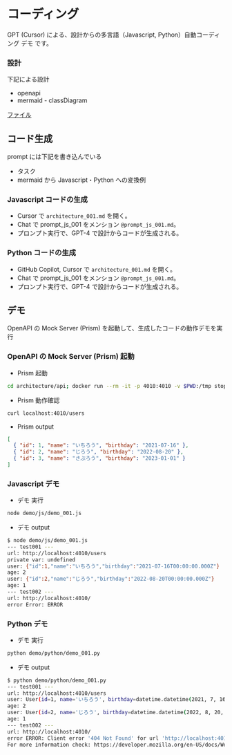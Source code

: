 # コーディング

GPT (Cursor) による、設計からの多言語（Javascript, Python）自動コーディング デモ です。

### 設計

下記による設計

- openapi
- mermaid - classDiagram

[ファイル](./architecture_001.md)

## コード生成

prompt には下記を書き込んでいる

- タスク
- mermaid から Javascript・Python への変換例

### Javascript コードの生成

- Cursor で `architecture_001.md` を開く。
- Chat で prompt_js_001 をメンション `@prompt_js_001.md`。
- プロンプト実行で、GPT-4 で設計からコードが生成される。

### Python コードの生成

- GitHub Copilot, Cursor で `architecture_001.md` を開く。
- Chat で prompt_js_001 をメンション `@prompt_js_001.md`。
- プロンプト実行で、GPT-4 で設計からコードが生成される。

## デモ

OpenAPI の Mock Server (Prism) を起動して、生成したコードの動作デモを実行

### OpenAPI の Mock Server (Prism) 起動

- Prism 起動

```sh
cd architecture/api; docker run --rm -it -p 4010:4010 -v $PWD:/tmp stoplight/prism:4 mock -h 0.0.0.0 /tmp/openapi.yaml
```

- Prism 動作確認

```sh
curl localhost:4010/users
```

- Prism output

```json
[
  { "id": 1, "name": "いちろう", "birthday": "2021-07-16" },
  { "id": 2, "name": "じろう", "birthday": "2022-08-20" },
  { "id": 3, "name": "さぶろう", "birthday": "2023-01-01" }
]
```

### Javascript デモ

- デモ 実行

```sh
node demo/js/demo_001.js
```

- デモ output

```sh
$ node demo/js/demo_001.js
--- test001 ---
url: http://localhost:4010/users
private var: undefined
user: {"id":1,"name":"いちろう","birthday":"2021-07-16T00:00:00.000Z"}
age: 2
user: {"id":2,"name":"じろう","birthday":"2022-08-20T00:00:00.000Z"}
age: 1
--- test002 ---
url: http://localhost:4010/
error Error: ERROR
```

### Python デモ

- デモ 実行

```sh
python demo/python/demo_001.py
```

- デモ output

```sh
$ python demo/python/demo_001.py
--- test001 ---
url: http://localhost:4010/users
user: User(id=1, name='いちろう', birthday=datetime.datetime(2021, 7, 16, 0, 0))
age: 2
user: User(id=2, name='じろう', birthday=datetime.datetime(2022, 8, 20, 0, 0))
age: 1
--- test002 ---
url: http://localhost:4010/
error ERROR: Client error '404 Not Found' for url 'http://localhost:4010/'
For more information check: https://developer.mozilla.org/en-US/docs/Web/HTTP/Status/404
```
